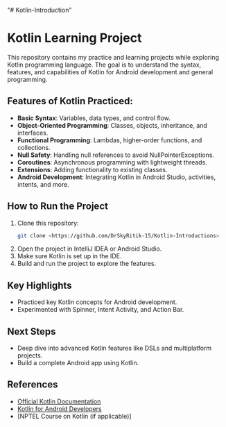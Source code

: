 "# Kotlin-Introduction" 
# Kotlin Learning Project

This repository contains my practice and learning projects while exploring Kotlin programming language. The goal is to understand the syntax, features, and capabilities of Kotlin for Android development and general programming.

## Features of Kotlin Practiced:
- **Basic Syntax**: Variables, data types, and control flow.
- **Object-Oriented Programming**: Classes, objects, inheritance, and interfaces.
- **Functional Programming**: Lambdas, higher-order functions, and collections.
- **Null Safety**: Handling null references to avoid NullPointerExceptions.
- **Coroutines**: Asynchronous programming with lightweight threads.
- **Extensions**: Adding functionality to existing classes.
- **Android Development**: Integrating Kotlin in Android Studio, activities, intents, and more.

## How to Run the Project
1. Clone this repository:
   ```bash
   git clone <https://github.com/DrSkyRitik-15/Kotlin-Introductions>
   ```
2. Open the project in IntelliJ IDEA or Android Studio.
3. Make sure Kotlin is set up in the IDE.
4. Build and run the project to explore the features.

## Key Highlights
- Practiced key Kotlin concepts for Android development.
- Experimented with Spinner, Intent Activity, and Action Bar.

## Next Steps
- Deep dive into advanced Kotlin features like DSLs and multiplatform projects.
- Build a complete Android app using Kotlin.

## References
- [Official Kotlin Documentation](https://kotlinlang.org/docs/home.html)
- [Kotlin for Android Developers](https://developer.android.com/kotlin)
- [NPTEL Course on Kotlin (if applicable)]

